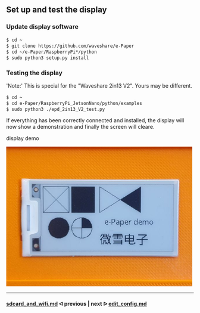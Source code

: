 ## Set up and test the display

### Update display software

```
$ cd ~
$ git clone https://github.com/waveshare/e-Paper
$ cd ~/e-Paper/RaspberryPi*/python
$ sudo python3 setup.py install
```

###  Testing the display

'Note:' This is special for the "Waveshare 2in13 V2". Yours may be different.

```
$ cd ~
$ cd e-Paper/RaspberryPi_JetsonNano/python/examples
$ sudo python3 ./epd_2in13_V2_test.py
```

If everything has been correctly connected and installed, the display will now show a demonstration and finally the screen will cleare.

display demo

<img src="../pictures/display_demo.jpg" width="500">

---

#### [sdcard_and_wifi.md](/docs/guide/sdcard_and_wifi.md)  ᐊ  previous | next  ᐅ  [edit_config.md](/docs/guide/edit_config.md)
